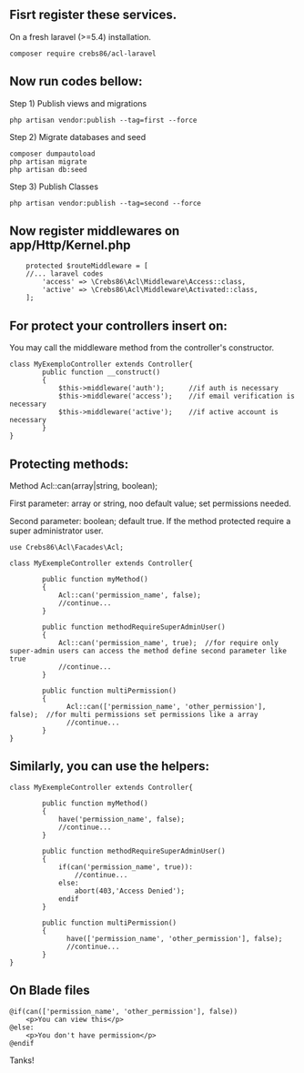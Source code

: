 
Fisrt register these services.
-
On a fresh laravel (>=5.4) installation.

    composer require crebs86/acl-laravel
Now run codes bellow:
-
Step 1) Publish views and migrations

    
    php artisan vendor:publish --tag=first --force 

Step 2)  Migrate databases and seed

    composer dumpautoload
    php artisan migrate
    php artisan db:seed

Step 3) Publish Classes
  
    php artisan vendor:publish --tag=second --force

Now register middlewares on app/Http/Kernel.php
-   
        protected $routeMiddleware = [
        //... laravel codes
            'access' => \Crebs86\Acl\Middleware\Access::class,
            'active' => \Crebs86\Acl\Middleware\Activated::class,
        ];

For protect your controllers insert on:
-
You may call the middleware method from the controller's constructor.

    class MyExemploController extends Controller{
            public function __construct()
            {
                $this->middleware('auth');      //if auth is necessary
                $this->middleware('access');    //if email verification is necessary
                $this->middleware('active');    //if active account is necessary
            }
    }
    
    
Protecting methods:
-

Method Acl::can(array|string, boolean);

First parameter: array or string, noo default value; set permissions needed.

Second parameter: boolean; default true. If the method protected require a super administrator user.

    use Crebs86\Acl\Facades\Acl;
        
    class MyExempleController extends Controller{
            
            public function myMethod()
            {
                Acl::can('permission_name', false);
                //continue...
            }
            
            public function methodRequireSuperAdminUser()
            {
                Acl::can('permission_name', true);  //for require only super-admin users can access the method define second parameter like true
                //continue...
            }
            
            public function multiPermission()
            {
                  Acl::can(['permission_name', 'other_permission'], false);  //for multi permissions set permissions like a array
                  //continue...
            }
    }

Similarly, you can use the helpers:
-

    class MyExempleController extends Controller{
            
            public function myMethod()
            {
                have('permission_name', false);
                //continue...
            }
            
            public function methodRequireSuperAdminUser()
            {
                if(can('permission_name', true)):
                    //continue...
                else:
                    abort(403,'Access Denied');
                endif    
            }
            
            public function multiPermission()
            {
                  have(['permission_name', 'other_permission'], false);
                  //continue...
            }
    }

    
On Blade files
-

    @if(can(['permission_name', 'other_permission'], false))
        <p>You can view this</p>
    @else:
        <p>You don't have permission</p>
    @endif
    
Tanks!
